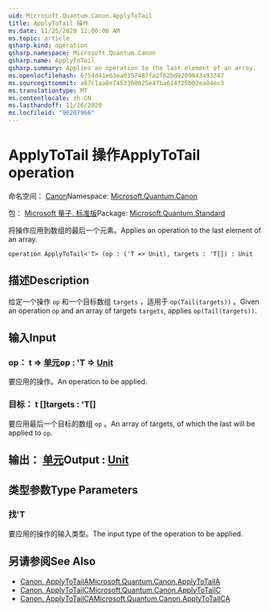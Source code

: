 ```yaml
---
uid: Microsoft.Quantum.Canon.ApplyToTail
title: ApplyToTail 操作
ms.date: 11/25/2020 12:00:00 AM
ms.topic: article
qsharp.kind: operation
qsharp.namespace: Microsoft.Quantum.Canon
qsharp.name: ApplyToTail
qsharp.summary: Applies an operation to the last element of an array.
ms.openlocfilehash: 6754d41e63ea0357487fa2f62bd9209843a93347
ms.sourcegitcommit: a87c1aa8e7453360025e47ba614f25b02ea84ec3
ms.translationtype: MT
ms.contentlocale: zh-CN
ms.lasthandoff: 11/26/2020
ms.locfileid: "96207966"
---
```

# <a name="applytotail-operation"></a><span data-ttu-id="cc80e-102">ApplyToTail 操作</span><span class="sxs-lookup"><span data-stu-id="cc80e-102">ApplyToTail operation</span></span>

<span data-ttu-id="cc80e-103">命名空间： [Canon](xref:Microsoft.Quantum.Canon)</span><span class="sxs-lookup"><span data-stu-id="cc80e-103">Namespace: [Microsoft.Quantum.Canon](xref:Microsoft.Quantum.Canon)</span></span>

<span data-ttu-id="cc80e-104">包： [Microsoft 量子. 标准版](https://nuget.org/packages/Microsoft.Quantum.Standard)</span><span class="sxs-lookup"><span data-stu-id="cc80e-104">Package: [Microsoft.Quantum.Standard](https://nuget.org/packages/Microsoft.Quantum.Standard)</span></span>


<span data-ttu-id="cc80e-105">将操作应用到数组的最后一个元素。</span><span class="sxs-lookup"><span data-stu-id="cc80e-105">Applies an operation to the last element of an array.</span></span>

```qsharp
operation ApplyToTail<'T> (op : ('T => Unit), targets : 'T[]) : Unit
```


## <a name="description"></a><span data-ttu-id="cc80e-106">描述</span><span class="sxs-lookup"><span data-stu-id="cc80e-106">Description</span></span>

<span data-ttu-id="cc80e-107">给定一个操作 `op` 和一个目标数组 `targets` ，适用于 `op(Tail(targets))` 。</span><span class="sxs-lookup"><span data-stu-id="cc80e-107">Given an operation `op` and an array of targets `targets`, applies `op(Tail(targets))`.</span></span>

## <a name="input"></a><span data-ttu-id="cc80e-108">输入</span><span class="sxs-lookup"><span data-stu-id="cc80e-108">Input</span></span>

### <a name="op--t--unit"></a><span data-ttu-id="cc80e-109">op： t => [单元](xref:microsoft.quantum.lang-ref.unit)</span><span class="sxs-lookup"><span data-stu-id="cc80e-109">op : 'T => [Unit](xref:microsoft.quantum.lang-ref.unit)</span></span> 

<span data-ttu-id="cc80e-110">要应用的操作。</span><span class="sxs-lookup"><span data-stu-id="cc80e-110">An operation to be applied.</span></span>


### <a name="targets--t"></a><span data-ttu-id="cc80e-111">目标： t []</span><span class="sxs-lookup"><span data-stu-id="cc80e-111">targets : 'T[]</span></span>

<span data-ttu-id="cc80e-112">要应用最后一个目标的数组 `op` 。</span><span class="sxs-lookup"><span data-stu-id="cc80e-112">An array of targets, of which the last will be applied to `op`.</span></span>



## <a name="output--unit"></a><span data-ttu-id="cc80e-113">输出： [单元](xref:microsoft.quantum.lang-ref.unit)</span><span class="sxs-lookup"><span data-stu-id="cc80e-113">Output : [Unit](xref:microsoft.quantum.lang-ref.unit)</span></span>



## <a name="type-parameters"></a><span data-ttu-id="cc80e-114">类型参数</span><span class="sxs-lookup"><span data-stu-id="cc80e-114">Type Parameters</span></span>

### <a name="t"></a><span data-ttu-id="cc80e-115">找</span><span class="sxs-lookup"><span data-stu-id="cc80e-115">'T</span></span>

<span data-ttu-id="cc80e-116">要应用的操作的输入类型。</span><span class="sxs-lookup"><span data-stu-id="cc80e-116">The input type of the operation to be applied.</span></span>

## <a name="see-also"></a><span data-ttu-id="cc80e-117">另请参阅</span><span class="sxs-lookup"><span data-stu-id="cc80e-117">See Also</span></span>

- [<span data-ttu-id="cc80e-118">Canon. ApplyToTailA</span><span class="sxs-lookup"><span data-stu-id="cc80e-118">Microsoft.Quantum.Canon.ApplyToTailA</span></span>](xref:Microsoft.Quantum.Canon.ApplyToTailA)
- [<span data-ttu-id="cc80e-119">Canon. ApplyToTailC</span><span class="sxs-lookup"><span data-stu-id="cc80e-119">Microsoft.Quantum.Canon.ApplyToTailC</span></span>](xref:Microsoft.Quantum.Canon.ApplyToTailC)
- [<span data-ttu-id="cc80e-120">Canon. ApplyToTailCA</span><span class="sxs-lookup"><span data-stu-id="cc80e-120">Microsoft.Quantum.Canon.ApplyToTailCA</span></span>](xref:Microsoft.Quantum.Canon.ApplyToTailCA)